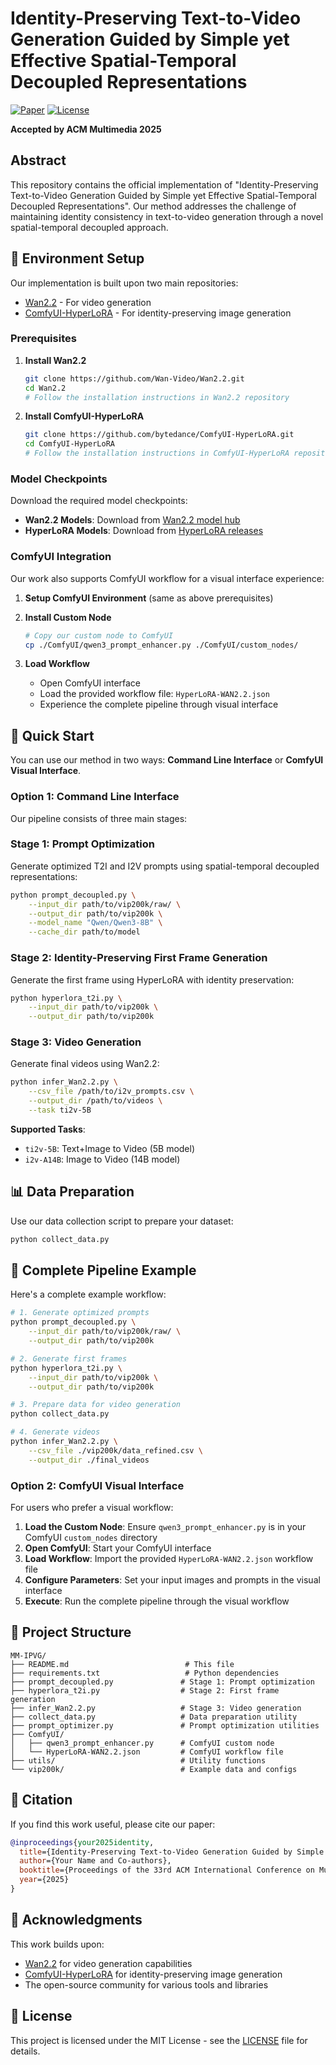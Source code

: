 # Identity-Preserving Text-to-Video Generation Guided by Simple yet Effective Spatial-Temporal Decoupled Representations

[![Paper](https://img.shields.io/badge/Paper-arXiv-red)](https://arxiv.org/abs/2507.04705)
[![License](https://img.shields.io/badge/License-MIT-green.svg)](LICENSE)

**Accepted by ACM Multimedia 2025**

## Abstract

This repository contains the official implementation of "Identity-Preserving Text-to-Video Generation Guided by Simple yet Effective Spatial-Temporal Decoupled Representations". Our method addresses the challenge of maintaining identity consistency in text-to-video generation through a novel spatial-temporal decoupled approach.

## 🔧 Environment Setup

Our implementation is built upon two main repositories:
- [Wan2.2](https://github.com/Wan-Video/Wan2.2) - For video generation
- [ComfyUI-HyperLoRA](https://github.com/bytedance/ComfyUI-HyperLoRA) - For identity-preserving image generation

### Prerequisites

1. **Install Wan2.2**
   ```bash
   git clone https://github.com/Wan-Video/Wan2.2.git
   cd Wan2.2
   # Follow the installation instructions in Wan2.2 repository
   ```

2. **Install ComfyUI-HyperLoRA**
   ```bash
   git clone https://github.com/bytedance/ComfyUI-HyperLoRA.git
   cd ComfyUI-HyperLoRA
   # Follow the installation instructions in ComfyUI-HyperLoRA repository
   ```

### Model Checkpoints

Download the required model checkpoints:
- **Wan2.2 Models**: Download from [Wan2.2 model hub](https://github.com/Wan-Video/Wan2.2#model-zoo)
- **HyperLoRA Models**: Download from [HyperLoRA releases](https://github.com/bytedance/ComfyUI-HyperLoRA#models)

### ComfyUI Integration

Our work also supports ComfyUI workflow for a visual interface experience:

1. **Setup ComfyUI Environment** (same as above prerequisites)

2. **Install Custom Node**
   ```bash
   # Copy our custom node to ComfyUI
   cp ./ComfyUI/qwen3_prompt_enhancer.py ./ComfyUI/custom_nodes/
   ```

3. **Load Workflow**
   - Open ComfyUI interface
   - Load the provided workflow file: `HyperLoRA-WAN2.2.json`
   - Experience the complete pipeline through visual interface

## 🚀 Quick Start

You can use our method in two ways: **Command Line Interface** or **ComfyUI Visual Interface**.

### Option 1: Command Line Interface

Our pipeline consists of three main stages:

### Stage 1: Prompt Optimization
Generate optimized T2I and I2V prompts using spatial-temporal decoupled representations:

```bash
python prompt_decoupled.py \
    --input_dir path/to/vip200k/raw/ \
    --output_dir path/to/vip200k \
    --model_name "Qwen/Qwen3-8B" \
    --cache_dir path/to/model
```

### Stage 2: Identity-Preserving First Frame Generation
Generate the first frame using HyperLoRA with identity preservation:

```bash
python hyperlora_t2i.py \
    --input_dir path/to/vip200k \
    --output_dir path/to/vip200k
```

### Stage 3: Video Generation
Generate final videos using Wan2.2:

```bash
python infer_Wan2.2.py \
    --csv_file /path/to/i2v_prompts.csv \
    --output_dir /path/to/videos \
    --task ti2v-5B
```

**Supported Tasks**:
- `ti2v-5B`: Text+Image to Video (5B model)
- `i2v-A14B`: Image to Video (14B model)

## 📊 Data Preparation

Use our data collection script to prepare your dataset:

```bash
python collect_data.py
```

## 🔄 Complete Pipeline Example

Here's a complete example workflow:

```bash
# 1. Generate optimized prompts
python prompt_decoupled.py \
    --input_dir path/to/vip200k/raw/ \
    --output_dir path/to/vip200k

# 2. Generate first frames
python hyperlora_t2i.py \
    --input_dir path/to/vip200k \
    --output_dir path/to/vip200k

# 3. Prepare data for video generation
python collect_data.py

# 4. Generate videos
python infer_Wan2.2.py \
    --csv_file ./vip200k/data_refined.csv \
    --output_dir ./final_videos
```

### Option 2: ComfyUI Visual Interface

For users who prefer a visual workflow:

1. **Load the Custom Node**: Ensure `qwen3_prompt_enhancer.py` is in your ComfyUI `custom_nodes` directory
2. **Open ComfyUI**: Start your ComfyUI interface
3. **Load Workflow**: Import the provided `HyperLoRA-WAN2.2.json` workflow file
4. **Configure Parameters**: Set your input images and prompts in the visual interface
5. **Execute**: Run the complete pipeline through the visual workflow

## 📁 Project Structure

```
MM-IPVG/
├── README.md                          # This file
├── requirements.txt                   # Python dependencies
├── prompt_decoupled.py               # Stage 1: Prompt optimization
├── hyperlora_t2i.py                  # Stage 2: First frame generation
├── infer_Wan2.2.py                   # Stage 3: Video generation
├── collect_data.py                   # Data preparation utility
├── prompt_optimizer.py               # Prompt optimization utilities
├── ComfyUI/
│   ├── qwen3_prompt_enhancer.py      # ComfyUI custom node
│   └── HyperLoRA-WAN2.2.json         # ComfyUI workflow file
├── utils/                            # Utility functions
└── vip200k/                          # Example data and configs
```

## 📄 Citation

If you find this work useful, please cite our paper:

```bibtex
@inproceedings{your2025identity,
  title={Identity-Preserving Text-to-Video Generation Guided by Simple yet Effective Spatial-Temporal Decoupled Representations},
  author={Your Name and Co-authors},
  booktitle={Proceedings of the 33rd ACM International Conference on Multimedia},
  year={2025}
}
```

## 🙏 Acknowledgments

This work builds upon:
- [Wan2.2](https://github.com/Wan-Video/Wan2.2) for video generation capabilities
- [ComfyUI-HyperLoRA](https://github.com/bytedance/ComfyUI-HyperLoRA) for identity-preserving image generation
- The open-source community for various tools and libraries

## 📜 License

This project is licensed under the MIT License - see the [LICENSE](LICENSE) file for details.
